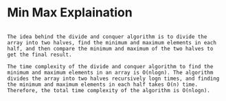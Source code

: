 # Min Max Explaination

```Min-max problem refers to finding the minimum and maximum element in an array of elements. One efficient way to solve this problem is using the divide and conquer algorithm.

The idea behind the divide and conquer algorithm is to divide the array into two halves, find the minimum and maximum elements in each half, and then compare the minimum and maximum of the two halves to get the final result.

The time complexity of the divide and conquer algorithm to find the minimum and maximum elements in an array is O(nlogn). The algorithm divides the array into two halves recursively logn times, and finding the minimum and maximum elements in each half takes O(n) time. Therefore, the total time complexity of the algorithm is O(nlogn).

